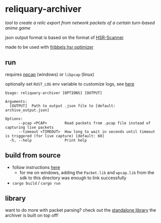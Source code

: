 # reliquary-archiver

_tool to create a relic export from network packets of a certain turn-based anime game_

json output format is based on the format of [HSR-Scanner](https://github.com/kel-z/HSR-Scanner)

made to be used with [fribbels hsr optimizer](https://github.com/fribbels/hsr-optimizer)

## run

requires [npcap](https://npcap.com/) (windows) or `libpcap` (linux)

optionally set `RUST_LOG` env variable to customize logs, see [here](https://docs.rs/tracing-subscriber/latest/tracing_subscriber/filter/struct.EnvFilter.html#directives)

```
Usage: reliquary-archiver [OPTIONS] [OUTPUT]

Arguments:
  [OUTPUT]  Path to output .json file to [default: archive_output.json]

Options:
      --pcap <PCAP>        Read packets from .pcap file instead of capturing live packets
      --timeout <TIMEOUT>  How long to wait in seconds until timeout is triggered (for live capture) [default: 60]
  -h, --help               Print help
```

## build from source

- follow instructions [here](https://github.com/rust-pcap/pcap?tab=readme-ov-file#building)
  - for me on windows, adding the `Packet.lib` and `wpcap.lib` from the sdk to this directory was enough to link successfully
- `cargo build` / `cargo run`

## library

want to do more with packet parsing? check out the 
[standalone library](https://github.com/IceDynamix/reliquary) the archiver is built on top off!